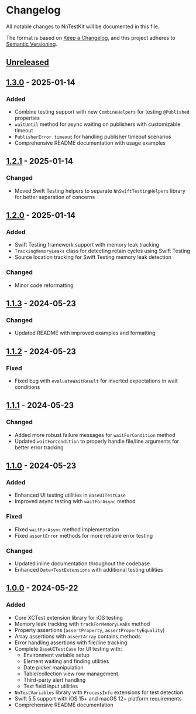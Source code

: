 # Changelog

All notable changes to NnTestKit will be documented in this file.

The format is based on [Keep a Changelog](https://keepachangelog.com/en/1.0.0/),
and this project adheres to [Semantic Versioning](https://semver.org/spec/v2.0.0.html).

## [Unreleased]

## [1.3.0] - 2025-01-14
### Added
- Combine testing support with new `CombineHelpers` for testing `@Published` properties
- `waitUntil` method for async waiting on publishers with customizable timeout
- `PublisherError.timeout` for handling publisher timeout scenarios
- Comprehensive README documentation with usage examples

## [1.2.1] - 2025-01-14
### Changed
- Moved Swift Testing helpers to separate `NnSwiftTestingHelpers` library for better separation of concerns

## [1.2.0] - 2025-01-14
### Added
- Swift Testing framework support with memory leak tracking
- `TrackingMemoryLeaks` class for detecting retain cycles using Swift Testing
- Source location tracking for Swift Testing memory leak detection

### Changed
- Minor code reformatting

## [1.1.3] - 2024-05-23
### Changed
- Updated README with improved examples and formatting

## [1.1.2] - 2024-05-23
### Fixed
- Fixed bug with `evaluateWaitResult` for inverted expectations in wait conditions

## [1.1.1] - 2024-05-23
### Changed
- Added more robust failure messages for `waitForCondition` method
- Updated `waitForCondition` to properly handle file/line arguments for better error tracking

## [1.1.0] - 2024-05-23
### Added
- Enhanced UI testing utilities in `BaseUITestCase`
- Improved async testing with `waitForAsync` method

### Fixed
- Fixed `waitForAsync` method implementation
- Fixed `assertError` methods for more reliable error testing

### Changed
- Updated inline documentation throughout the codebase
- Enhanced `Date+TestExtensions` with additional testing utilities

## [1.0.0] - 2024-05-22
### Added
- Core XCTest extension library for iOS testing
- Memory leak tracking with `trackForMemoryLeaks` method
- Property assertions (`assertProperty`, `assertPropertyEquality`)
- Array assertions with `assertArray` contains methods
- Error handling assertions with file/line tracking
- Complete `BaseUITestCase` for UI testing with:
  - Environment variable setup
  - Element waiting and finding utilities
  - Date picker manipulation
  - Table/collection view row management
  - Third-party alert handling
  - Text field input utilities
- `NnTestVariables` library with `ProcessInfo` extensions for test detection
- Swift 5.5 support with iOS 15+ and macOS 12+ platform requirements
- Comprehensive README documentation

[Unreleased]: https://github.com/nikolainobadi/NnTestKit/compare/v1.3.0...HEAD
[1.3.0]: https://github.com/nikolainobadi/NnTestKit/compare/v1.2.1...v1.3.0
[1.2.1]: https://github.com/nikolainobadi/NnTestKit/compare/v1.2.0...v1.2.1
[1.2.0]: https://github.com/nikolainobadi/NnTestKit/compare/v1.1.3...v1.2.0
[1.1.3]: https://github.com/nikolainobadi/NnTestKit/compare/v1.1.2...v1.1.3
[1.1.2]: https://github.com/nikolainobadi/NnTestKit/compare/v1.1.1...v1.1.2
[1.1.1]: https://github.com/nikolainobadi/NnTestKit/compare/v1.1.0...v1.1.1
[1.1.0]: https://github.com/nikolainobadi/NnTestKit/compare/v1.0.0...v1.1.0
[1.0.0]: https://github.com/nikolainobadi/NnTestKit/releases/tag/v1.0.0